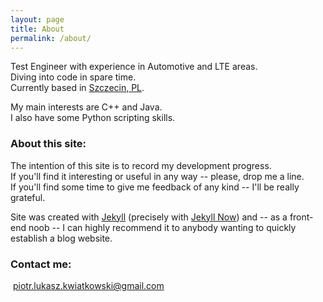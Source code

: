 ```yaml
---
layout: page
title: About
permalink: /about/
---
```


Test Engineer with experience in Automotive and LTE areas.<br>
Diving into code in spare time.<br>
Currently based in [Szczecin, PL](https://en.wikipedia.org/wiki/Szczecin).

My main interests are C++ and Java.<br>
I also have some Python scripting skills.

### About this site:

The intention of this site is to record my development progress.<br>
If you'll find it interesting or useful in any way -- please, drop me a line.<br>
If you'll find some time to give me feedback of any kind -- I'll be really grateful.<br>

Site was created with [Jekyll](https://jekyllrb.com/) (precisely with [Jekyll Now](http://www.jekyllnow.com/)) and -- as a front-end noob -- I can highly recommend it to anybody wanting to quickly establish a blog website.

### Contact me:

<!-- [![mail][mail-image]][mail-address] -->
&nbsp;<a href="mailto:piotr.lukasz.kwiatkowski@gmail.com">piotr.lukasz.kwiatkowski@gmail.com</a>

[mail-image]: /images/mail-image.png
[mail-address]: mailto:piotr.lukasz.kwiatkowski@gmail.com
